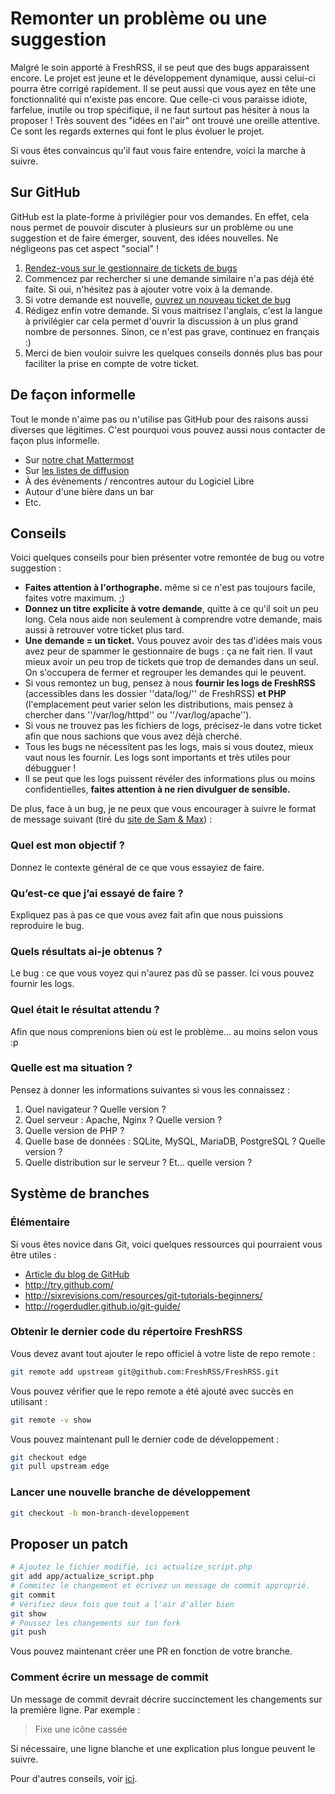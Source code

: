 # Remonter un problème ou une suggestion

Malgré le soin apporté à FreshRSS, il se peut que des bugs apparaissent
encore. Le projet est jeune et le développement dynamique, aussi celui-ci
pourra être corrigé rapidement. Il se peut aussi que vous ayez en tête une
fonctionnalité qui n'existe pas encore. Que celle-ci vous paraisse idiote,
farfelue, inutile ou trop spécifique, il ne faut surtout pas hésiter à nous
la proposer ! Très souvent des "idées en l'air" ont trouvé une oreille
attentive. Ce sont les regards externes qui font le plus évoluer le projet.

Si vous êtes convaincus qu'il faut vous faire entendre, voici la marche à
suivre.

## Sur GitHub

GitHub est la plate-forme à privilégier pour vos demandes. En effet, cela
nous permet de pouvoir discuter à plusieurs sur un problème ou une
suggestion et de faire émerger, souvent, des idées nouvelles. Ne négligeons
pas cet aspect "social" !

 1. [Rendez-vous sur le gestionnaire de tickets de
    bugs](https://github.com/FreshRSS/FreshRSS/issues)
 2. Commencez par rechercher si une demande similaire n'a pas déjà été
    faite. Si oui, n'hésitez pas à ajouter votre voix à la demande.
 3. Si votre demande est nouvelle, [ouvrez un nouveau ticket de
    bug](https://github.com/FreshRSS/FreshRSS/issues/new)
 4. Rédigez enfin votre demande. Si vous maitrisez l'anglais, c'est la
    langue à privilégier car cela permet d'ouvrir la discussion à un plus
    grand nombre de personnes. Sinon, ce n'est pas grave, continuez en
    français :)
 5. Merci de bien vouloir suivre les quelques conseils donnés plus bas pour
    faciliter la prise en compte de votre ticket.

## De façon informelle

Tout le monde n'aime pas ou n'utilise pas GitHub pour des raisons aussi
diverses que légitimes. C'est pourquoi vous pouvez aussi nous contacter de
façon plus informelle.

* Sur [notre chat
  Mattermost](https://framateam.org/signup_user_complete/?id=e2680d3e3128b9fac8fdb3003b0024ee)
* Sur [les listes de
  diffusion](https://freshrss.org/announce-of-the-mailing-lists.html)
* À des évènements / rencontres autour du Logiciel Libre
* Autour d'une bière dans un bar
* Etc.

## Conseils

Voici quelques conseils pour bien présenter votre remontée de bug ou votre
suggestion :


* **Faites attention à l'orthographe.** même si ce n'est pas toujours
  facile, faites votre maximum. ;)
* **Donnez un titre explicite à votre demande**, quitte à ce qu'il soit un
  peu long. Cela nous aide non seulement à comprendre votre demande, mais
  aussi à retrouver votre ticket plus tard.
* **Une demande = un ticket.** Vous pouvez avoir des tas d'idées mais vous
  avez peur de spammer le gestionnaire de bugs : ça ne fait rien. Il vaut
  mieux avoir un peu trop de tickets que trop de demandes dans un seul. On
  s'occupera de fermer et regrouper les demandes qui le peuvent.
* Si vous remontez un bug, pensez à nous **fournir les logs de FreshRSS**
  (accessibles dans les dossier ''data/log/'' de FreshRSS) **et PHP**
  (l'emplacement peut varier selon les distributions, mais pensez à chercher
  dans ''/var/log/httpd'' ou ''/var/log/apache'').
* Si vous ne trouvez pas les fichiers de logs, précisez-le dans votre ticket
  afin que nous sachions que vous avez déjà cherché.
* Tous les bugs ne nécessitent pas les logs, mais si vous doutez, mieux vaut
  nous les fournir. Les logs sont importants et très utiles pour débugguer !
* Il se peut que les logs puissent révéler des informations plus ou moins
  confidentielles, **faites attention à ne rien divulguer de sensible.**

De plus, face à un bug, je ne peux que vous encourager à suivre le format de
message suivant (tiré du [site de Sam &
Max](http://sametmax.com/template-de-demande-daide-en-informatique/)) :

### Quel est mon objectif ?

Donnez le contexte général de ce que vous essayiez de faire.

### Qu’est-ce que j’ai essayé de faire ?

Expliquez pas à pas ce que vous avez fait afin que nous puissions reproduire
le bug.

### Quels résultats ai-je obtenus ?

Le bug : ce que vous voyez qui n'aurez pas dû se passer. Ici vous pouvez
fournir les logs.

### Quel était le résultat attendu ?

Afin que nous comprenions bien où est le problème... au moins selon vous :p

### Quelle est ma situation ?

Pensez à donner les informations suivantes si vous les connaissez :

 1. Quel navigateur ? Quelle version ?
 2. Quel serveur : Apache, Nginx ? Quelle version ?
 3. Quelle version de PHP ?
 4. Quelle base de données : SQLite, MySQL, MariaDB, PostgreSQL ? Quelle
    version ?
 5. Quelle distribution sur le serveur ? Et… quelle version ?

## Système de branches

### Élémentaire

Si vous êtes novice dans Git, voici quelques ressources qui pourraient vous
être utiles :

* [Article du blog de GitHub](https://github.com/blog/120-new-to-git)
* <http://try.github.com/>
* <http://sixrevisions.com/resources/git-tutorials-beginners/>
* <http://rogerdudler.github.io/git-guide/>

### Obtenir le dernier code du répertoire FreshRSS

Vous devez avant tout ajouter le repo officiel à votre liste de repo remote
:

```sh
git remote add upstream git@github.com:FreshRSS/FreshRSS.git
```

Vous pouvez vérifier que le repo remote a été ajouté avec succès en
utilisant :

```sh
git remote -v show
```

Vous pouvez maintenant pull le dernier code de développement :

```sh
git checkout edge
git pull upstream edge
```

### Lancer une nouvelle branche de développement

```sh
git checkout -b mon-branch-developpement
```

## Proposer un patch

```sh
# Ajoutez le fichier modifié, ici actualize_script.php
git add app/actualize_script.php
# Commitez le changement et écrivez un message de commit approprié.
git commit
# Vérifiez deux fois que tout a l'air d'aller bien
git show
# Poussez les changements sur ton fork
git push
```

Vous pouvez maintenant créer une PR en fonction de votre branche.

### Comment écrire un message de commit

Un message de commit devrait décrire succinctement les changements sur la
première ligne. Par exemple :

> Fixe une icône cassée

Si nécessaire, une ligne blanche et une explication plus longue peuvent le
suivre.

Pour d'autres conseils, voir
[ici](https://chris.beams.io/posts/git-commit/).
